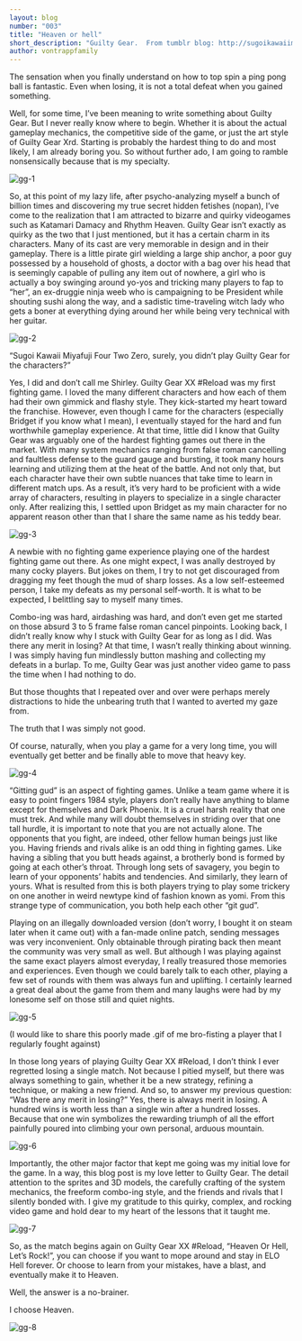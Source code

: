 ```yaml
---
layout: blog
number: "003"
title: "Heaven or hell"
short_description: "Guilty Gear.  From tumblr blog: http://sugoikawaiimiyafuji420.tumblr.com/"
author: vontrappfamily
---
```


The sensation when you finally understand on how to top spin a ping pong ball is fantastic. Even when losing, it is not a total defeat when you gained something.

Well, for some time, I’ve been meaning to write something about Guilty Gear. But I never really know where to begin. Whether it is about the actual gameplay mechanics, the competitive side of the game, or just the art style of Guilty Gear Xrd. Starting is probably the hardest thing to do and most likely, I am already boring you. So without further ado, I am going to ramble nonsensically because that is my specialty.

<img src="http://images.incronaut.com/gg-1.jpg" alt="gg-1" />

So, at this point of my lazy life, after psycho-analyzing myself a bunch of billion times and discovering my true secret hidden fetishes (nopan), I’ve come to the realization that I am attracted to bizarre and quirky videogames such as Katamari Damacy and Rhythm Heaven. Guilty Gear isn’t exactly as quirky as the two that I just mentioned, but it has a certain charm in its characters. Many of its cast are very memorable in design and in their gameplay. There is a little pirate girl wielding a large ship anchor, a poor guy possessed by a household of ghosts, a doctor with a bag over his head that is seemingly capable of pulling any item out of nowhere, a girl who is actually a boy swinging around yo-yos and tricking many players to fap to “her”, an ex-druggie ninja weeb who is campaigning to be President while shouting sushi along the way, and a sadistic time-traveling witch lady who gets a boner at everything dying around her while being very technical with her guitar.

<img src="http://images.incronaut.com/gg-2.gif" alt="gg-2" />

“Sugoi Kawaii Miyafuji Four Two Zero, surely, you didn’t play Guilty Gear for the characters?”

Yes, I did and don’t call me Shirley. Guilty Gear XX #Reload was my first fighting game. I loved the many different characters and how each of them had their own gimmick and flashy style. They kick-started my heart toward the franchise. However, even though I came for the characters (especially Bridget if you know what I mean), I eventually stayed for the hard and fun worthwhile gameplay experience. At that time, little did I know that Guilty Gear was arguably one of the hardest fighting games out there in the market. With many system mechanics ranging from false roman cancelling and faultless defense to the guard gauge and bursting, it took many hours learning and utilizing them at the heat of the battle. And not only that, but each character have their own subtle nuances that take time to learn in different match ups. As a result, it’s very hard to be proficient with a wide array of characters, resulting in players to specialize in a single character only. After realizing this, I settled upon Bridget as my main character for no apparent reason other than that I share the same name as his teddy bear.

<img src="http://images.incronaut.com/gg-3.png" alt="gg-3" />

A newbie with no fighting game experience playing one of the hardest fighting game out there. As one might expect, I was anally destroyed by many cocky players. But jokes on them, I try to not get discouraged from dragging my feet though the mud of sharp losses. As a low self-esteemed person, I take my defeats as my personal self-worth. It is what to be expected, I belittling say to myself many times.

Combo-ing was hard, airdashing was hard, and don’t even get me started on those absurd 3 to 5 frame false roman cancel pinpoints. Looking back, I didn’t really know why I stuck with Guilty Gear for as long as I did. Was there any merit in losing? At that time, I wasn’t really thinking about winning. I was simply having fun mindlessly button mashing and collecting my defeats in a burlap. To me, Guilty Gear was just another video game to pass the time when I had nothing to do. 

But those thoughts that I repeated over and over were perhaps merely distractions to hide the unbearing truth that I wanted to averted my gaze from. 

The truth that I was simply not good. 

Of course, naturally, when you play a game for a very long time, you will eventually get better and be finally able to move that heavy key.

<img src="http://images.incronaut.com/gg-4.gif" alt="gg-4" />

“Gitting gud” is an aspect of fighting games. Unlike a team game where it is easy to point fingers 1984 style, players don’t really have anything to blame except for themselves and Dark Phoenix. It is a cruel harsh reality that one must trek. And while many will doubt themselves in striding over that one tall hurdle, it is important to note that you are not actually alone. The opponents that you fight, are indeed, other fellow human beings just like you. Having friends and rivals alike is an odd thing in fighting games. Like having a sibling that you butt heads against, a brotherly bond is formed by going at each other’s throat. Through long sets of savagery, you begin to learn of your opponents’ habits and tendencies. And similarly, they learn of yours. What is resulted from this is both players trying to play some trickery on one another in weird newtype kind of fashion known as yomi. From this strange type of communication, you both help each other “git gud”.

Playing on an illegally downloaded version (don’t worry, I bought it on steam later when it came out) with a fan-made online patch, sending messages was very inconvenient. Only obtainable through pirating back then meant the community was very small as well. But although I was playing against the same exact players almost everyday, I really treasured those memories and experiences. Even though we could barely talk to each other, playing a few set of rounds with them was always fun and uplifting. I certainly learned a great deal about the game from them and many laughs were had by my lonesome self on those still and quiet nights.

<img src="http://images.incronaut.com/gg-5.gif" alt="gg-5" />

(I would like to share this poorly made .gif of me bro-fisting a player that I regularly fought against)

In those long years of playing Guilty Gear XX #Reload, I don’t think I ever regretted losing a single match. Not because I pitied myself, but there was always something to gain, whether it be a new strategy, refining a technique, or making a new friend. And so, to answer my previous question: “Was there any merit in losing?” Yes, there is always merit in losing. A hundred wins is worth less than a single win after a hundred losses. Because that one win symbolizes the rewarding triumph of all the effort painfully poured into climbing your own personal, arduous mountain.

<img src="http://images.incronaut.com/gg-6.jpg" alt="gg-6" />

Importantly, the other major factor that kept me going was my initial love for the game. In a way, this blog post is my love letter to Guilty Gear. The detail attention to the sprites and 3D models, the carefully crafting of the system mechanics, the freeform combo-ing style, and the friends and rivals that I silently bonded with. I give my gratitude to this quirky, complex, and rocking video game and hold dear to my heart of the lessons that it taught me.

<img src="http://images.incronaut.com/gg-7.jpg" alt="gg-7" />

So, as the match begins again on Guilty Gear XX #Reload, “Heaven Or Hell, Let’s Rock!”, you can choose if you want to mope around and stay in ELO Hell forever. Or choose to learn from your mistakes, have a blast, and eventually make it to Heaven.

Well, the answer is a no-brainer.

I choose Heaven.

<img src="http://images.incronaut.com/gg-8.jpg" alt="gg-8" />